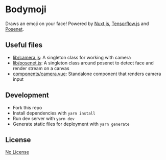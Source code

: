 #  Bodymoji

Draws an emoji on your face! Powered by [Nuxt.js](https://nuxtjs.org), [Tensorflow.js](https://tensorflow.org/js) and [Posenet](https://github.com/tensorflow/tfjs-models/tree/master/posenet).

## Useful files

- [lib/camera.js](./lib/camera.js): A singleton class for working with camera
- [lib/posenet.js](./lib/posenet.js): A singleton class around posenet to detect face and render stream on a canvas
- [components/camera.vue](./components/camera.vue): Standalone component that renders camera input

## Development

- Fork this repo
- Install dependencies with `yarn install`
- Run dev server with `yarn dev`
- Generate static files for deployment with `yarn generate`

## License

[No License](https://choosealicense.com/no-permission/)
